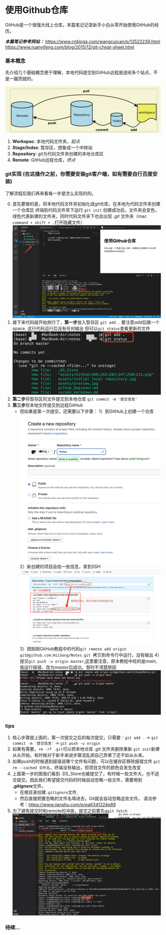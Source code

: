 # 使用Github仓库

GitHub是一个很强大线上仓库，本篇笔记记录新手小白从零开始使用GitHub的经历。

***本篇笔记参考网站：***
https://www.cnblogs.com/wangcuican/p/12522239.html
https://www.ruanyifeng.com/blog/2015/12/git-cheat-sheet.html

### 基本概念

先介绍几个基础概念便于理解，本地代码提交到GitHub远程是途经多个站点，不是一蹴而就的。

![](assets/GitHub流程.png)

1. **Workspac**: 本地代码文件夹，*起点*
2. **Stage/Index**: 暂存区，想象成一个中转站
3. **Repository**: git为代码文件夹创建的本地仓库区
4. **Remote**: GitHub远程仓库，*终点*

### git实现 (在这操作之前，你需要安装git客户端，如有需要自行百度安装)
了解流程后我们再来看每一步是怎么实现的的。

0. 首先要做的是，将本地代码文件夹初始化成git仓库，在本地为代码文件夹创建一个仓库区
   终端到代码文件夹下运行 `git init`
   创建成功后，文件夹会变色，绿色代表新建的文件夹，同时代码文件夹下也会出现 *.git* 文件夹（mac `command + shift + .`打开隐藏文件）
   ![](assets/initial%20local%20repository.jpg)
1. 接下来代码就开始旅行了，**第一步**放入暂存区
   `git add .` 要注意*add*后跟一个space, 这行代码运行后没有任何输出
   但可以`git status`查看更新的文件
   ![](assets/gitadd.jpg)
2. **第二步**将暂存区的文件提交到本地仓库
   `git commit -m '提交信息'`
3. **第三步**将本地文件提交到远程GitHub
   - 但如果是第一次提交，还需要以下步骤：
     1）到GitHub上创建一个仓库
     ![](assets/creatgithub.jpg)
     2）新创建的项目会给一些信息，拿到SSH
     ![](assets/tutorialGitHub.jpg)
    3）把刚刚GitHub教程中的代码`git remote add origin git@github.com:HiiSong/Notes.git `拷贝到命令行中运行，没有输出
    4）提交`git push -u origin master`,这里要注意，原本教程中给的是*main*,我运行报错，改为*master*后成功。暂时不清楚原因
    ![](assets/pushgithub.jpg)

### tips
1. 核心步骤就上面的，第一次提交之后的每次提交，只需要：`git add .` -> `git commit -m '提交信息'` -> `git push -u origin`
2. 如果有需要，`rm -rf .git`可以把本地仓库 *.git* 文件夹删除重新 `git init`新建从头开始，有时候对于新手来说步骤混乱把自己弄晕了还不如从头来。
3. 如果push的时候遇到报错说哪个文件有问题，可以在缓存区移除报错文件 `git rm --cached 文件名`，终端没有输出，但项目文件的颜色会发生改变
4. 上面第一步的图我们看到 .DS_Store也被提交了，有时候一些文件大，也不适合提交。因此我们希望提交代码的时候自动忽略一些文件，需要用到 ***.gitignore***文件。
   - 在根目录创建`.gitignore`文件,
   - 然后直接把要忽略的文件名填进去，Git就会自动忽略这些文件。
  语法参考：https://www.jianshu.com/p/ea6341224e89
5. 为了避免提交时和remote的冲突，提交之前要先g`git fetch`
   ![](assets/ignore.jpg)

### 待续...
